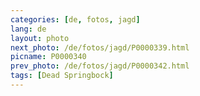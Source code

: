```yaml
---
categories: [de, fotos, jagd]
lang: de
layout: photo
next_photo: /de/fotos/jagd/P0000339.html
picname: P0000340
prev_photo: /de/fotos/jagd/P0000342.html
tags: [Dead Springbock]
---
```

